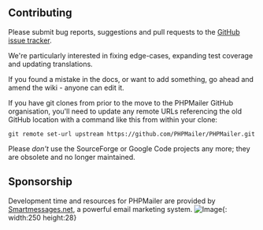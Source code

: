 ## Contributing
Please submit bug reports, suggestions and pull requests to the  [GitHub issue tracker](https://guides.github.com/features/issues/).

We're particularly interested in fixing edge-cases, expanding test coverage and updating translations.

If you found a mistake in the docs, or want to add something, go ahead and amend the wiki - anyone can edit it.

If you have git clones from prior to the move to the PHPMailer GitHub organisation, you'll need to update any remote URLs referencing the old GitHub location with a command like this from within your clone:
``` 
git remote set-url upstream https://github.com/PHPMailer/PHPMailer.git 
```
Please *don't* use the SourceForge or Google Code projects any more; they are obsolete and no longer maintained.

## Sponsorship
Development time and resources for PHPMailer are provided by [Smartmessages.net](https://info.smartmessages.net/), a powerful email marketing system.
![Image](https://camo.githubusercontent.com/6f3a4a42588fb2978b1aeddef4f61161857b6907/68747470733a2f2f7777772e736d6172746d657373616765732e6e65742f696d672f736d6172746d657373616765732d6c6f676f2e737667#thumbnail){: width:250 height:28}
